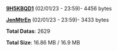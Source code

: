 [**9H5KBQD1**](/data/9H5KBQD1.txt) (02/01/23 - 23:59)- 4456 bytes

[**JenMtrEn**](/data/JenMtrEn.txt) (02/01/23 - 23:59)- 3433 bytes

**Total Datas**: 2629

**Total Size**: 16.86 MB / 16.9 MB